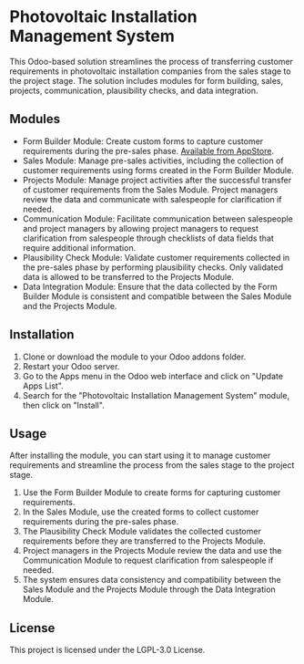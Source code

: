 # Photovoltaic Installation Management System

This Odoo-based solution streamlines the process of transferring customer requirements in photovoltaic installation companies from the sales stage to the project stage. The solution includes modules for form building, sales, projects, communication, plausibility checks, and data integration.

## Modules

- Form Builder Module: Create custom forms to capture customer requirements during the pre-sales phase. [Available from AppStore](https://apps.odoo.com/apps/modules/15.0/formio/).
- Sales Module: Manage pre-sales activities, including the collection of customer requirements using forms created in the Form Builder Module.
- Projects Module: Manage project activities after the successful transfer of customer requirements from the Sales Module. Project managers review the data and communicate with salespeople for clarification if needed.
- Communication Module: Facilitate communication between salespeople and project managers by allowing project managers to request clarification from salespeople through checklists of data fields that require additional information.
- Plausibility Check Module: Validate customer requirements collected in the pre-sales phase by performing plausibility checks. Only validated data is allowed to be transferred to the Projects Module.
- Data Integration Module: Ensure that the data collected by the Form Builder Module is consistent and compatible between the Sales Module and the Projects Module.

## Installation

1. Clone or download the module to your Odoo addons folder.
2. Restart your Odoo server.
3. Go to the Apps menu in the Odoo web interface and click on "Update Apps List".
4. Search for the "Photovoltaic Installation Management System" module, then click on "Install".

## Usage

After installing the module, you can start using it to manage customer requirements and streamline the process from the sales stage to the project stage.

1. Use the Form Builder Module to create forms for capturing customer requirements.
2. In the Sales Module, use the created forms to collect customer requirements during the pre-sales phase.
3. The Plausibility Check Module validates the collected customer requirements before they are transferred to the Projects Module.
4. Project managers in the Projects Module review the data and use the Communication Module to request clarification from salespeople if needed.
5. The system ensures data consistency and compatibility between the Sales Module and the Projects Module through the Data Integration Module.

## License

This project is licensed under the LGPL-3.0 License.

